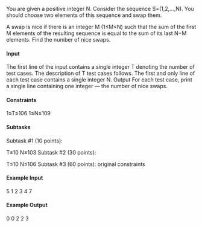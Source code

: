 You are given a positive integer N. Consider the sequence S=(1,2,…,N). You should choose two elements of this sequence and swap them.

A swap is nice if there is an integer M (1≤M<N) such that the sum of the first M elements of the resulting sequence is equal to the sum of its last N−M elements. Find the number of nice swaps.

#### Input
The first line of the input contains a single integer T denoting the number of test cases. The description of T test cases follows.
The first and only line of each test case contains a single integer N.
Output
For each test case, print a single line containing one integer ― the number of nice swaps.

#### Constraints
1≤T≤106
1≤N≤109
#### Subtasks
Subtask #1 (10 points):

T≤10
N≤103
Subtask #2 (30 points):

T≤10
N≤106
Subtask #3 (60 points): original constraints

#### Example Input
5
1
2
3
4
7
#### Example Output
0
0
2
2
3
